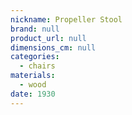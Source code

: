 ```yaml
---
nickname: Propeller Stool
brand: null
product_url: null
dimensions_cm: null
categories:
  - chairs
materials:
  - wood
date: 1930
---
```


